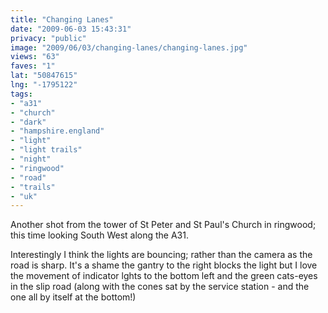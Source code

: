 ```yaml
---
title: "Changing Lanes"
date: "2009-06-03 15:43:31"
privacy: "public"
image: "2009/06/03/changing-lanes/changing-lanes.jpg"
views: "63"
faves: "1"
lat: "50847615"
lng: "-1795122"
tags:
- "a31"
- "church"
- "dark"
- "hampshire.england"
- "light"
- "light trails"
- "night"
- "ringwood"
- "road"
- "trails"
- "uk"
---
```

Another shot from the tower of St Peter and St Paul's Church in ringwood; this time looking South West along the A31. 

Interestingly I think the lights are bouncing; rather than the camera as the road is sharp. It's a shame the gantry to the right blocks the light but I love the movement of indicator lghts to the bottom left and the green cats-eyes in the slip road (along with the cones sat by the service station - and the one all by itself at the bottom!)<a href="/photos/2009/06/03/changing-lanes" rel="nofollow"></a>
